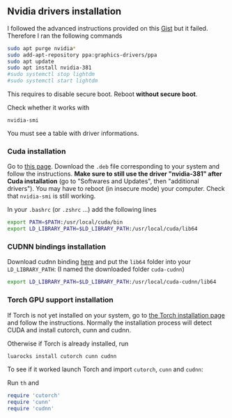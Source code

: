 ## Nvidia drivers installation

I followed the advanced instructions provided on this [Gist](https://gist.github.com/wangruohui/df039f0dc434d6486f5d4d098aa52d07) but it failed. Therefore I ran the following commands

``` bash
sudo apt purge nvidia*
sudo add-apt-repository ppa:graphics-drivers/ppa
sudo apt update
sudo apt install nvidia-381
#sudo systemctl stop lightdm
#sudo systemctl start lightdm
```

This requires to disable secure boot. Reboot **without secure boot**.

Check whether it works with
```
nvidia-smi
```

You must see a table with driver informations.

### Cuda installation

Go to [this page](https://developer.nvidia.com/cuda-downloads). Download the `.deb` file corresponding to your system and follow the instructions.
**Make sure to still use the driver "nvidia-381" after Cuda installation** (go to "Softwares and Updates", then "additional drivers"). You may have to reboot (in insecure mode) your computer. Check that `nvidia-smi` is still working.

In your `.bashrc` (or `.zshrc` ...) add the following lines

``` bash
export PATH=$PATH:/usr/local/cuda/bin
export LD_LIBRARY_PATH=$LD_LIBRARY_PATH:/usr/local/cuda/lib64
```

### CUDNN bindings installation

Download cudnn binding [here](https://developer.nvidia.com/rdp/cudnn-download) and put the `lib64` folder into your `LD_LIBRARY_PATH`: (I named the downloaded folder `cuda-cudnn`)
``` bash
export LD_LIBRARY_PATH=$LD_LIBRARY_PATH:/usr/local/cuda-cudnn/lib64
```

### Torch GPU support installation

If Torch is not yet installed on your system, go to [the Torch installation page](http://torch.ch/docs/getting-started.html#_) and follow the instructions. Normally the installation process will detect CUDA and install cutorch, cunn and cudnn.

Otherwise if Torch is already installed, run
``` bash
luarocks install cutorch cunn cudnn
```

To see if it worked launch Torch and import `cutorch`, `cunn` and `cudnn`:

Run `th` and
``` lua
require 'cutorch'
require 'cunn'
require 'cudnn'
```
